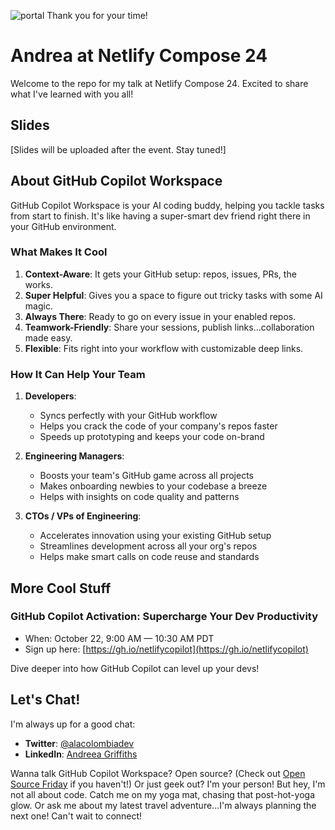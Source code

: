 ![portal](https://github.com/user-attachments/assets/9c460e1b-9945-49e2-a226-25731a8f00ce)
Thank you for your time! 
# Andrea at Netlify Compose 24

Welcome to the repo for my talk at Netlify Compose 24. Excited to share what I've learned with you all!

## Slides

[Slides will be uploaded after the event. Stay tuned!]

## About GitHub Copilot Workspace

GitHub Copilot Workspace is your AI coding buddy, helping you tackle tasks from start to finish. It's like having a super-smart dev friend right there in your GitHub environment.

### What Makes It Cool

1. **Context-Aware**: It gets your GitHub setup: repos, issues, PRs, the works.
2. **Super Helpful**: Gives you a space to figure out tricky tasks with some AI magic.
3. **Always There**: Ready to go on every issue in your enabled repos.
4. **Teamwork-Friendly**: Share your sessions, publish links...collaboration made easy.
5. **Flexible**: Fits right into your workflow with customizable deep links.

### How It Can Help Your Team

1. **Developers**:
   - Syncs perfectly with your GitHub workflow
   - Helps you crack the code of your company's repos faster
   - Speeds up prototyping and keeps your code on-brand

2. **Engineering Managers**:
   - Boosts your team's GitHub game across all projects
   - Makes onboarding newbies to your codebase a breeze
   - Helps with insights on code quality and patterns

3. **CTOs / VPs of Engineering**:
   - Accelerates innovation using your existing GitHub setup
   - Streamlines development across all your org's repos
   - Helps make smart calls on code reuse and standards 

## More Cool Stuff

### GitHub Copilot Activation: Supercharge Your Dev Productivity
- When: October 22, 9:00 AM — 10:30 AM PDT
- Sign up here: [https://gh.io/netlifycopilot](https://gh.io/netlifycopilot)

Dive deeper into how GitHub Copilot can level up your devs!

## Let's Chat!

I'm always up for a good chat:

- **Twitter**: [@alacolombiadev](https://twitter.com/alacolombiadev)
- **LinkedIn**: [Andreea Griffiths](https://www.linkedin.com/in/alacolombiadev)

Wanna talk GitHub Copilot Workspace? Open source? (Check out [Open Source Friday](https://github.com/githubevents/open-source-friday) if you haven't!) Or just geek out? I'm your person!
But hey, I'm not all about code. Catch me on my yoga mat, chasing that post-hot-yoga glow. Or ask me about my latest travel adventure...I'm always planning the next one!
Can't wait to connect!​​​​​​​​​​​​​​​​